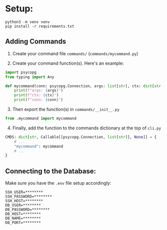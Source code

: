 # Setup:

```console
python3 -m venv venv
pip install -r requirements.txt
```

## Adding Commands

1. Create your command file `commands/` (`commands/mycommand.py`)

2. Create your command function(s). Here's an example:

``` python
import psycopg
from typing import Any

def mycommand(conn: psycopg.Connection, args: list[str], ctx: dict[str, Any]):
    print(f"args: {args}")
    print(f"ctx: {ctx}")
    print(f"conn: {conn}")
```

3. Then export the function(s) in `commands/__init__.py`

``` python
from .mycommand import mycommand
```

4. Finally, add the function to the commands dictionary at the top of `cli.py`

``` python
CMDS: dict[str, Callable[[psycopg.Connection, list[str]], None]] = {
    # ...
    "mycommand": mycommand
    # ...
}
```

## Connecting to the Database:

Make sure you have the `.env` file setup accordingly:

```
SSH_USER=********
SSH_PASSWORD=********
SSH_HOST=********
DB_USER=********
DB_PASSWORD=********
DB_HOST=********
DB_NAME=********
DB_PORT=********
```

